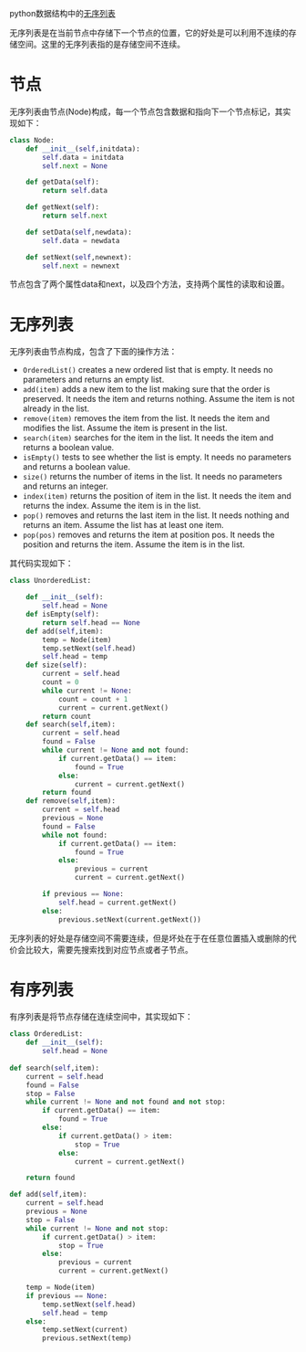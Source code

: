 python数据结构中的[无序列表](https://runestone.academy/runestone/static/pythonds/BasicDS/ImplementinganUnorderedListLinkedLists.html)

无序列表是在当前节点中存储下一个节点的位置，它的好处是可以利用不连续的存储空间。这里的无序列表指的是存储空间不连续。

# 节点

无序列表由节点(Node)构成，每一个节点包含数据和指向下一个节点标记，其实现如下：

```python
class Node:
    def __init__(self,initdata):
        self.data = initdata
        self.next = None

    def getData(self):
        return self.data

    def getNext(self):
        return self.next

    def setData(self,newdata):
        self.data = newdata

    def setNext(self,newnext):
        self.next = newnext
```

节点包含了两个属性data和next，以及四个方法，支持两个属性的读取和设置。

# 无序列表

无序列表由节点构成，包含了下面的操作方法：

- `OrderedList()` creates a new ordered list that is empty. It needs no parameters and returns an empty list.
- `add(item)` adds a new item to the list making sure that the order is preserved. It needs the item and returns nothing. Assume the item is not already in the list.
- `remove(item)` removes the item from the list. It needs the item and modifies the list. Assume the item is present in the list.
- `search(item)` searches for the item in the list. It needs the item and returns a boolean value.
- `isEmpty()` tests to see whether the list is empty. It needs no parameters and returns a boolean value.
- `size()` returns the number of items in the list. It needs no parameters and returns an integer.
- `index(item)` returns the position of item in the list. It needs the item and returns the index. Assume the item is in the list.
- `pop()` removes and returns the last item in the list. It needs nothing and returns an item. Assume the list has at least one item.
- `pop(pos)` removes and returns the item at position pos. It needs the position and returns the item. Assume the item is in the list.

其代码实现如下：

```python
class UnorderedList:

    def __init__(self):
        self.head = None
    def isEmpty(self):
    	return self.head == None
    def add(self,item):
        temp = Node(item)
        temp.setNext(self.head)
        self.head = temp
    def size(self):
        current = self.head
        count = 0
        while current != None:
            count = count + 1
            current = current.getNext()
        return count
    def search(self,item):
        current = self.head
        found = False
        while current != None and not found:
            if current.getData() == item:
                found = True
            else:
                current = current.getNext()
        return found
    def remove(self,item):
        current = self.head
        previous = None
        found = False
        while not found:
            if current.getData() == item:
                found = True
            else:
                previous = current
                current = current.getNext()

        if previous == None:
            self.head = current.getNext()
        else:
            previous.setNext(current.getNext())
```

无序列表的好处是存储空间不需要连续，但是坏处在于在任意位置插入或删除的代价会比较大，需要先搜索找到对应节点或者子节点。

# 有序列表

有序列表是将节点存储在连续空间中，其实现如下：

```python
class OrderedList:
    def __init__(self):
        self.head = None
        
def search(self,item):
    current = self.head
    found = False
    stop = False
    while current != None and not found and not stop:
        if current.getData() == item:
            found = True
        else:
            if current.getData() > item:
                stop = True
            else:
                current = current.getNext()

    return found

def add(self,item):
    current = self.head
    previous = None
    stop = False
    while current != None and not stop:
        if current.getData() > item:
            stop = True
        else:
            previous = current
            current = current.getNext()

    temp = Node(item)
    if previous == None:
        temp.setNext(self.head)
        self.head = temp
    else:
        temp.setNext(current)
        previous.setNext(temp)
```

